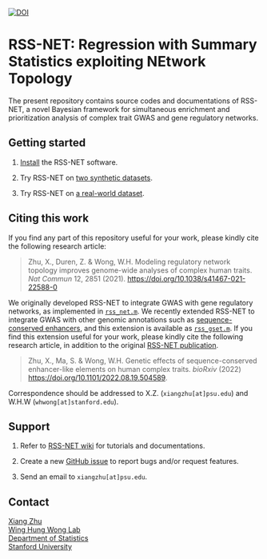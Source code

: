 [![DOI](https://zenodo.org/badge/DOI/10.5281/zenodo.4553387.svg)](https://doi.org/10.5281/zenodo.4553387)

# RSS-NET: Regression with Summary Statistics exploiting NEtwork Topology

The present repository contains source codes and documentations of RSS-NET,
a novel Bayesian framework for simultaneous enrichment and prioritization
analysis of complex trait GWAS and gene regulatory networks. 

## Getting started

1. [Install](https://suwonglab.github.io/rss-net/setup.html) the RSS-NET software.

2. Try RSS-NET on [two synthetic datasets](https://suwonglab.github.io/rss-net/wtccc_bcell.html).

3. Try RSS-NET on [a real-world dataset](https://suwonglab.github.io/rss-net/ibd2015_nkcell.html). 

## Citing this work

If you find any part of this repository useful for your work,
please kindly cite the following research article:

> Zhu, X., Duren, Z. & Wong, W.H.
> Modeling regulatory network topology improves genome-wide analyses of complex human traits.
> *Nat Commun* 12, 2851 (2021). <https://doi.org/10.1038/s41467-021-22588-0>

We originally developed RSS-NET to integrate GWAS with gene regulatory networks,
as implemented in [`rss_net.m`](src/rss_net.m).
We recently extended RSS-NET to integrate GWAS with other genomic annotations such as
[sequence-conserved enhancers](https://github.com/SUwonglab/m2h-ele),
and this extension is available as [`rss_gset.m`](src/rss_gset.m).
If you find this extension useful for your work,
please kindly cite the following research article,
in addition to the original [RSS-NET publication](https://doi.org/10.1038/s41467-021-22588-0).

> Zhu, X., Ma, S. & Wong, W.H.
> Genetic effects of sequence-conserved enhancer-like elements on human complex traits.
> *bioRxiv* (2022) <https://doi.org/10.1101/2022.08.19.504589>.

Correspondence should be addressed to X.Z. (`xiangzhu[at]psu.edu`) and W.H.W (`whwong[at]stanford.edu`).

## Support

1. Refer to [RSS-NET wiki](https://SUwonglab.github.io/rss-net/)
for tutorials and documentations.

2. Create a new [GitHub issue](https://github.com/SUwonglab/rss-net/issues)
to report bugs and/or request features.

3. Send an email to `xiangzhu[at]psu.edu`.

## Contact

[Xiang Zhu](https://github.com/xiangzhu)<br>
[Wing Hung Wong Lab](https://statistics.stanford.edu/people/wing-hung-wong)<br>
[Department of Statistics](https://statistics.stanford.edu/)<br>
[Stanford University](https://www.stanford.edu/)


